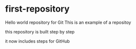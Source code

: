 # first-repository
Hello world repository for Git
This is an example of a repositoy

this repository is built step by step

it now includes steps for GitHub
